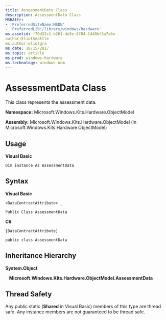 ```yaml
---
title: AssessmentData Class
description: AssessmentData Class
MSHAttr:
- 'PreferredSiteName:MSDN'
- 'PreferredLib:/library/windows/hardware'
ms.assetid: f70d32c1-b261-4e5e-8704-1448bf3a7a6e
author:EliotSeattle
ms.author:eliotgra
ms.date: 10/15/2017
ms.topic: article
ms.prod: windows-hardware
ms.technology: windows-oem
---
```


# AssessmentData Class


This class represents the assessment data.

**Namespace:** Microsoft.Windows.Kits.Hardware.ObjectModel

**Assembly:** Microsoft.Windows.Kits.Hardware.ObjectModel (in Microsoft.Windows.Kits.Hardware.ObjectModel)

## <span id="Usage"></span><span id="usage"></span><span id="USAGE"></span>Usage


**Visual Basic**

`Dim instance As AssessmentData`

## <span id="Syntax"></span><span id="syntax"></span><span id="SYNTAX"></span>Syntax


**Visual Basic**

`<DataContractAttribute> _`

`Public Class AssessmentData`

**C#**

`[DataContractAttribute]`

`public class AssessmentData`

## <span id="Inheritance_Hierarchy"></span><span id="inheritance_hierarchy"></span><span id="INHERITANCE_HIERARCHY"></span>Inheritance Hierarchy


**System.Object**

   **Microsoft.Windows.Kits.Hardware.ObjectModel.AssessmentData**

## <span id="Thread_Safety"></span><span id="thread_safety"></span><span id="THREAD_SAFETY"></span>Thread Safety


Any public static (**Shared** in Visual Basic) members of this type are thread safe. Any instance members are not guaranteed to be thread safe.

 

 







